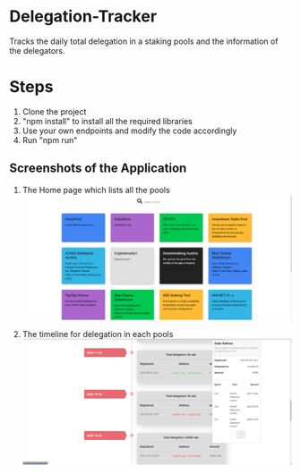 # Delegation-Tracker
Tracks the daily total delegation in a staking pools and the information of the delegators.

Steps
====
1. Clone the project
2. "npm install" to install all the required libraries
3. Use your own endpoints and modify the code accordingly
3. Run "npm run"

Screenshots of the Application
------------------------------

1. The Home page which lists all the pools
![alt text](https://github.com/chaulagainrupan1/Delegation-Tracker/blob/main/Screenshots/Cards.png?raw=true)

2. The timeline for delegation in each pools
![alt text](https://github.com/chaulagainrupan1/Delegation-Tracker/blob/main/Screenshots/timeline.png?raw=true)

